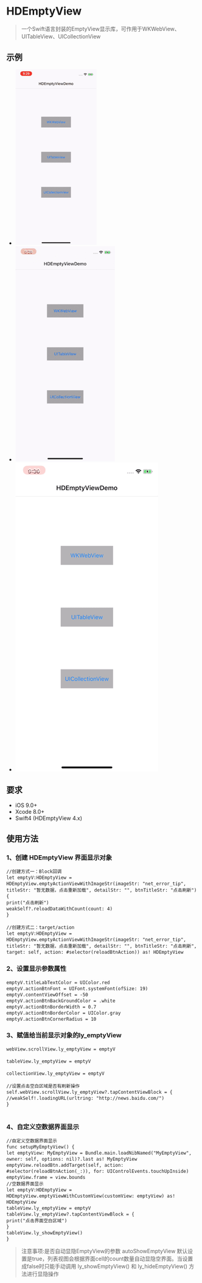 # HDEmptyView

> 一个Swift语言封装的EmptyView显示库，可作用于WKWebView、UITableView、UICollectionView


## 示例

- ![WKWebView](https://github.com/Ethan561/HDEmptyView/blob/master/%E7%A4%BA%E4%BE%8Bgif%E5%9B%BE%E7%89%87/webViewEmptyGIF.gif)
- ![UITableView](https://github.com/Ethan561/HDEmptyView/blob/master/%E7%A4%BA%E4%BE%8Bgif%E5%9B%BE%E7%89%87/tableViewEmptyGIF.gif)
- ![UICollectionView](https://github.com/Ethan561/HDEmptyView/blob/master/%E7%A4%BA%E4%BE%8Bgif%E5%9B%BE%E7%89%87/collectionViewEmptyGIF.gif)


## 要求

- iOS 9.0+
- Xcode 8.0+
- Swift4 (HDEmptyView 4.x)

## 使用方法


### 1、创建 HDEmptyView 界面显示对象

```
//创建方式一：Block回调
let emptyV:HDEmptyView = HDEmptyView.emptyActionViewWithImageStr(imageStr: "net_error_tip", titleStr: "暂无数据，点击重新加载", detailStr: "", btnTitleStr: "点击刷新") {
print("点击刷新")
weakSelf?.reloadDataWithCount(count: 4)
}

//创建方式二：target/action
let emptyV:HDEmptyView = HDEmptyView.emptyActionViewWithImageStr(imageStr: "net_error_tip", titleStr: "暂无数据，点击重新加载", detailStr: "", btnTitleStr: "点击刷新", target: self, action: #selector(reloadBtnAction)) as! HDEmptyView

```

### 2、设置显示参数属性

```
emptyV.titleLabTextColor = UIColor.red
emptyV.actionBtnFont = UIFont.systemFont(ofSize: 19)
emptyV.contentViewOffset = -50
emptyV.actionBtnBackGroundColor = .white
emptyV.actionBtnBorderWidth = 0.7
emptyV.actionBtnBorderColor = UIColor.gray
emptyV.actionBtnCornerRadius = 10
```

### 3、赋值给当前显示对象的ly_emptyView

```
webView.scrollView.ly_emptyView = emptyV

tableView.ly_emptyView = emptyV

collectionView.ly_emptyView = emptyV

//设置点击空白区域是否有刷新操作
self.webView.scrollView.ly_emptyView?.tapContentViewBlock = {
//weakSelf!.loadingURL(urltring: "http://news.baidu.com/")
}


```

### 4、自定义空数据界面显示

```
//自定义空数据界面显示
func setupMyEmptyView() {
let emptyView: MyEmptyView = Bundle.main.loadNibNamed("MyEmptyView", owner: self, options: nil)?.last as! MyEmptyView
emptyView.reloadBtn.addTarget(self, action: #selector(reloadBtnAction(_:)), for: UIControlEvents.touchUpInside)
emptyView.frame = view.bounds
//空数据界面显示
let emptyV:HDEmptyView = HDEmptyView.emptyViewWithCustomView(customView: emptyView) as! HDEmptyView
tableView.ly_emptyView = emptyV
tableView.ly_emptyView?.tapContentViewBlock = {
print("点击界面空白区域")
}
tableView.ly_showEmptyView()
}

```

>注意事项:是否自动显隐EmptyView的参数 autoShowEmptyView 默认设置是true，列表视图会根据界面cell的count数量自动显隐空界面。当设置成false时只能手动调用 ly_showEmptyView() 和 ly_hideEmptyView() 方法进行显隐操作


